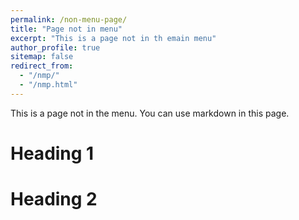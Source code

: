 ```yaml
---
permalink: /non-menu-page/
title: "Page not in menu"
excerpt: "This is a page not in th emain menu"
author_profile: true
sitemap: false
redirect_from:
  - "/nmp/"
  - "/nmp.html"
---
```


This is a page not in the menu. You can use markdown in this page.

Heading 1
======

Heading 2
======
